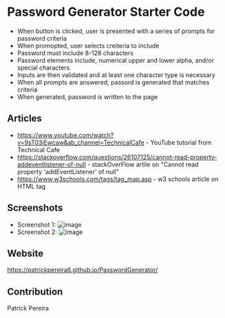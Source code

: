 # Password Generator Starter Code
- When button is clicked, user is presented with a series of prompts for password criteria
- When promopted, user selects creiteria to include
- Password must include 8-128 characters
- Password elements include, numerical upper and lower alpha, and/or special characters
- Inputs are then validated and at least one character type is necessary
- When all prompts are answered, passord is generated that matches criteria
- When generated, password is written to the page

## Articles
- https://www.youtube.com/watch?v=9sT03jEwcaw&ab_channel=TechnicalCafe - YouTube tutorial from Technical Cafe
- https://stackoverflow.com/questions/26107125/cannot-read-property-addeventlistener-of-null - stackOverFlow artile on "Cannot read property 'addEventListener' of null"
- https://www.w3schools.com/tags/tag_map.asp - w3 schools article on HTML <map> tag


## Screenshots
- Screenshot 1: ![image](https://user-images.githubusercontent.com/75820760/110675203-a224c000-81a0-11eb-81eb-b34f28b1e2fa.png)
- Screenshot 2: ![image](https://user-images.githubusercontent.com/75820760/110675282-b4066300-81a0-11eb-9c4d-46c36b186148.png)


## Website
https://patrickpereira6.github.io/PasswordGenerator/

## Contribution
Patrick Pereira
